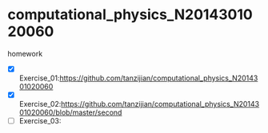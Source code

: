 # computational_physics_N2014301020060
 
 homework
 - [x] Exercise_01:https://github.com/tanzijian/computational_physics_N2014301020060
 - [x] Exercise_02:https://github.com/tanzijian/computational_physics_N2014301020060/blob/master/second
 - [ ] Exercise_03:
